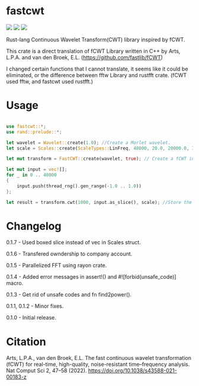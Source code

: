 # fastcwt
[![](https://img.shields.io/crates/v/fastcwt.svg)](https://crates.io/crates/fastcwt)
[![](https://img.shields.io/crates/l/fastcwt.svg)](https://crates.io/crates/fastcwt)
[![](https://docs.rs/fastcwt/badge.svg)](https://docs.rs/fastcwt/)

Rust-lang Continuous Wavelet Transform(CWT) library inspired by fCWT.

This crate is a direct translation of fCWT Library written in C++ by Arts, L.P.A. and van den Broek, E.L. (https://github.com/fastlib/fCWT)

I changed certain functions that I cannot translate, it seems like it could be eliminated, or the difference between fftw Library and rustfft crate. (fCWT used fftw, and fastcwt used rustfft.)

# Usage

``` Rust

use fastcwt::*;
use rand::prelude::*;

let wavelet = Wavelet::create(1.0); //Create a Morlet wavelet.
let scale = Scales::create(ScaleTypes::LinFreq, 48000, 20.0, 20000.0, 1000); //Create a scale factor.

let mut transform = FastCWT::create(wavelet, true); // Create a fCWT instance.

let mut input = vec![];
for _ in 0 .. 48000
{
    input.push(thread_rng().gen_range(-1.0 .. 1.0))
};

let result = transform.cwt(1000, input.as_slice(), scale); //Store the result.
```

# Changelog
0.1.7 - Used boxed slice instead of vec in Scales struct.

0.1.6 - Transfered owndership to company account.

0.1.5 - Parallelized FFT using rayon crate.

0.1.4 - Added error messages in assert!() and #![forbid(unsafe_code)] macro.

0.1.3 - Get rid of unsafe codes and fn find2power().

0.1.1, 0.1.2 - Minor fixes.

0.1.0 - Initial release.

# Citation
Arts, L.P.A., van den Broek, E.L. The fast continuous wavelet transformation (fCWT) for real-time, high-quality, noise-resistant time–frequency analysis. Nat Comput Sci 2, 47–58 (2022). https://doi.org/10.1038/s43588-021-00183-z
